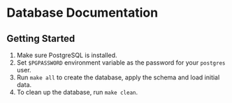# Database Documentation

## Getting Started

1. Make sure PostgreSQL is installed.
2. Set `$PGPASSWORD` environment variable as the password for your `postgres` user.
3. Run `make all` to create the database, apply the schema and load initial data.
4. To clean up the database, run `make clean`.
